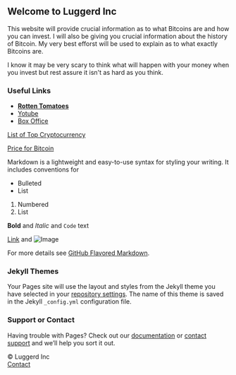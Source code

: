 ## Welcome to Luggerd Inc
This website will provide crucial information as to what Bitcoins are and how you can invest. I will also be giving you crucial information about the history of Bitcoin. My very best efforst will be used to explain as to what exactly Bitcoins are. 


I know it may be very scary to think what will happen with your money when you invest but rest assure it isn't as hard as you think.

### Useful Links
<ul>
        <li><a href="https://www.rottentomatoes.com/"><b>Rotten Tomatoes</b></a></li>
        <li><a href="https://www.youtube.com/JeremyJahns">Yotube</a></li>
        <li><a href="http://www.boxofficemojo.com/">Box Office</a></li>
      </ul>
      
<a href="cryptocurrency.md">List of Top Cryptocurrency</a>

<a href="gains.html">Price for Bitcoin</a>

Markdown is a lightweight and easy-to-use syntax for styling your writing. It includes conventions for

- Bulleted
- List

1. Numbered
2. List

**Bold** and _Italic_ and `Code` text

[Link](url) and ![Image](src)

For more details see [GitHub Flavored Markdown](https://guides.github.com/features/mastering-markdown/).

### Jekyll Themes

Your Pages site will use the layout and styles from the Jekyll theme you have selected in your [repository settings](https://github.com/luggerd/luggerd.github.io/settings). The name of this theme is saved in the Jekyll `_config.yml` configuration file.

### Support or Contact

Having trouble with Pages? Check out our [documentation](https://help.github.com/categories/github-pages-basics/) or [contact support](https://github.com/contact) and we’ll help you sort it out.

<footer>
<div class= "navbar navbar-inverse navbar-static-bottom" role="navigation">
    <div class="navbar-text pull-left">
    </div>
    <div class= "navbar-text pull-right">
<!-- Add in your social media / github links here -->
        <a href="https://github.com/clarkdatalabs">
            <i class="fa fa-github-square fa-2x"></i></a>
    </div>
    <!--Below is the copyright information for the site. You can fill in your own here.-->
    <div class="navbar-text pull-left">
    &copy; Luggerd Inc
    </div>
</div>	
</footer>

 <div class="contact-btn"><a href="contact.md">Contact</a>
      </div>
